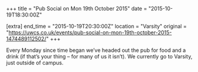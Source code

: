 +++
title = "Pub Social on Mon 19th October 2015"
date = "2015-10-19T18:30:00Z"

[extra]
end_time = "2015-10-19T20:30:00Z"
location = "Varsity"
original = "https://uwcs.co.uk/events/pub-social-on-mon-19th-october-2015-1474489112502/"
+++

Every Monday since time began we’ve headed out the pub for food and a drink (if that’s your thing – for many of us it isn’t). We currently go to Varsity, just outside of campus.

